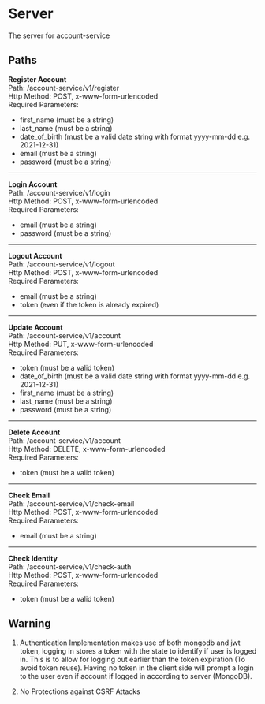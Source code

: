 # Server
The server for account-service

## Paths

**Register Account** \
Path: /account-service/v1/register \
Http Method: POST, x-www-form-urlencoded \
Required Parameters:
- first_name (must be a string)
- last_name (must be a string)
- date_of_birth (must be a valid date string with format yyyy-mm-dd e.g. 2021-12-31)
- email (must be a string)
- password (must be a string)
***


**Login Account** \
Path: /account-service/v1/login \
Http Method: POST, x-www-form-urlencoded \
Required Parameters:
- email (must be a string)
- password (must be a string)
***


**Logout Account** \
Path: /account-service/v1/logout \
Http Method: POST, x-www-form-urlencoded \
Required Parameters:
- email (must be a string)
- token (even if the token is already expired)
***


**Update Account** \
Path: /account-service/v1/account \
Http Method: PUT, x-www-form-urlencoded \
Required Parameters:
- token (must be a valid token)
- date_of_birth (must be a valid date string with format yyyy-mm-dd e.g. 2021-12-31)
- first_name (must be a string)
- last_name (must be a string)
- password (must be a string)
***


**Delete Account** \
Path: /account-service/v1/account \
Http Method: DELETE, x-www-form-urlencoded \
Required Parameters:
- token (must be a valid token)
***


**Check Email** \
Path: /account-service/v1/check-email \
Http Method: POST, x-www-form-urlencoded \
Required Parameters:
- email (must be a string)
***

**Check Identity** \
Path: /account-service/v1/check-auth \
Http Method: POST, x-www-form-urlencoded \
Required Parameters:
- token (must be a valid token)

## Warning

1. Authentication Implementation makes use of both mongodb and jwt token, logging in stores a token with the state to identify if user is logged in. This is to allow for logging out earlier than the token expiration (To avoid token reuse). Having no token in the client side will prompt a login to the user even if account if logged in according to server (MongoDB).

2. No Protections against CSRF Attacks
